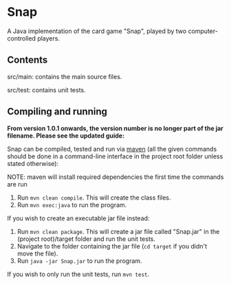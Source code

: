 # Snap
A Java implementation of the card game "Snap", played by two computer-controlled players.

## Contents

src/main: contains the main source files.

src/test: contains unit tests.

## Compiling and running

**From version 1.0.1 onwards, the version number is no longer part of the jar filename. Please see the updated guide:**

Snap can be compiled, tested and run via [maven](https://maven.apache.org/) (all the given commands should be done in a command-line interface in the project root folder unless stated otherwise):

NOTE: maven will install required dependencies the first time the commands are run

1. Run ```mvn clean compile```. This will create the class files.
2. Run ```mvn exec:java``` to run the program.

If you wish to create an executable jar file instead:

1. Run ```mvn clean package```. This will create a jar file called "Snap.jar" in the (project root)/target folder and run the unit tests.
2. Navigate to the folder containing the jar file (```cd target``` if you didn't move the file).
3. Run ```java -jar Snap.jar``` to run the program.

If you wish to only run the unit tests, run ```mvn test```.

